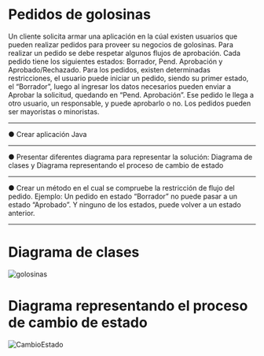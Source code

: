 # Pedidos de golosinas
Un cliente solicita armar una aplicación en la cúal existen usuarios que pueden realizar pedidos para proveer su negocios de golosinas. 
Para realizar un pedido se debe respetar algunos flujos de aprobación. Cada pedido tiene los siguientes estados: Borrador, Pend. Aprobación y Aprobado/Rechazado. 
Para los pedidos, existen determinadas restricciones, el usuario puede iniciar un pedido, siendo su primer estado, el “Borrador”, 
luego al ingresar los datos necesarios pueden enviar a Aprobar la solicitud, quedando en “Pend. Aprobación”. 
Ese pedido le llega a otro usuario, un responsable, y puede aprobarlo o no. Los pedidos pueden ser mayoristas o minoristas.
___
● Crear aplicación Java
___

● Presentar diferentes diagrama para representar la solución: Diagrama de clases y Diagrama representando el proceso de cambio de estado
___

● Crear un método en el cual se compruebe la restricción de flujo del pedido. Ejemplo: Un pedido en estado “Borrador” no puede pasar a un estado “Aprobado”. Y ninguno de los estados, puede volver a un estado anterior.
___

# Diagrama de clases

![golosinas](https://github.com/elianap11/golosinas/assets/39173046/e87945f5-51b9-41d7-be5b-caa3ade266f5)

# Diagrama representando el proceso de cambio de estado

![CambioEstado](https://github.com/elianap11/golosinas/assets/39173046/53d1c161-36aa-4f8c-9546-644bd0574b2a)

